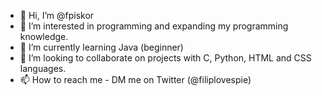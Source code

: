 - 👋 Hi, I’m @fpiskor
- 👀 I’m interested in programming and expanding my programming knowledge.
- 🌱 I’m currently learning Java (beginner)
- 💞️ I’m looking to collaborate on projects with C, Python, HTML and CSS languages.
- 📫 How to reach me - DM me on Twitter (@filiplovespie)


